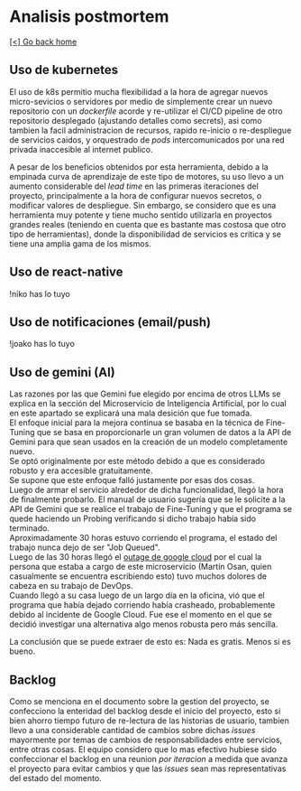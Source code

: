 # Analisis postmortem

[[<] Go back home](../README.md)

## Uso de kubernetes

El uso de k8s permitio mucha flexibilidad a la hora de agregar nuevos micro-sevicios o servidores por medio de simplemente crear un nuevo repositorio con un *dockerfile* acorde y re-utilizar el CI/CD pipeline de otro repositorio desplegado (ajustando detalles como secrets), asi como tambien la facil administracion de recursos, rapido re-inicio o re-despliegue de servicios caidos, y orquestrado de *pods* intercomunicados por una red privada inaccesible al internet publico.

A pesar de los beneficios obtenidos por esta herramienta, debido a la empinada curva de aprendizaje de este tipo de motores, su uso llevo a un aumento considerable del *lead time* en las primeras iteraciones del proyecto, principalmente a la hora de configurar nuevos secretos, o modificar valores de despliegue. Sin embargo, se considero que es una herramienta muy potente y tiene mucho sentido utilizarla en proyectos grandes reales (teniendo en cuenta que es bastante mas costosa que otro tipo de herramientas), donde la disponibilidad de servicios es critica y se tiene una amplia gama de los mismos.

## Uso de react-native

!niko has lo tuyo

## Uso de notificaciones (email/push)

!joako has lo tuyo

## Uso de gemini (AI)

Las razones por las que Gemini fue elegido por encima de otros LLMs se explica en la sección del Microservicio de Inteligencia Artificial, por lo cual en este apartado se explicará una mala desición que fue tomada.   
El enfoque inicial para la mejora continua se basaba en la técnica de Fine-Tuning que se basa en proporcionarle un gran volumen de datos a la API de Gemini para que sean usados en la creación de un modelo completamente nuevo.    
Se optó originalmente por este método debido a que es considerado robusto y era accesible gratuitamente.   
Se supone que este enfoque falló justamente por esas dos cosas.   
Luego de armar el servicio alrededor de dicha funcionalidad, llegó la hora de finalmente probarlo. El manual de usuario sugería que se le solicite a la API de Gemini que se realice el trabajo de Fine-Tuning y que el programa se quede haciendo un Probing verificando si dicho trabajo había sido terminado.   
Aproximadamente 30 horas estuvo corriendo el programa, el estado del trabajo nunca dejo de ser "Job Queued".   
Luego de las 30 horas llegó el [outage de google cloud](https://status.cloud.google.com/incidents/ow5i3PPK96RduMcb1SsW) por el cual la persona que estaba a cargo de este microservicio (Martín Osan, quien casualmente se encuentra escribiendo esto) tuvo muchos dolores de cabeza en su trabajo de DevOps.   
Cuando llegó a su casa luego de un largo día en la oficina, vió que el programa que había dejado corriendo había crasheado, probablemente debido al incidente de Google Cloud.
Fue ese el momento en el que se decidió investigar una alternativa algo menos robusta pero más sencilla.   

La conclusión que se puede extraer de esto es: Nada es gratis. Menos si es bueno.

## Backlog

Como se menciona en el documento sobre la gestion del proyecto, se confecciono la enteridad del backlog desde el inicio del proyecto, esto si bien ahorro tiempo futuro de re-lectura de las historias de usuario, tambien llevo a una considerable cantidad de cambios sobre dichas *issues* mayormente por temas de cambios de responsabilidades entre servicios, entre otras cosas. El equipo considero que lo mas efectivo hubiese sido confeccionar el backlog en una reunion *por iteracion* a medida que avanza el proyecto para evitar cambios y que las *issues* sean mas representativas del estado del momento.
